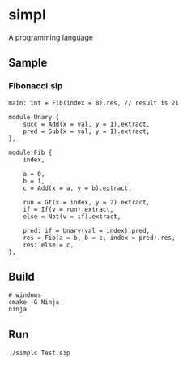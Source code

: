 # simpl

A programming language

## Sample

### Fibonacci.sip

``` simpl
main: int = Fib(index = 8).res, // result is 21

module Unary {
    succ = Add(x = val, y = 1).extract,
    pred = Sub(x = val, y = 1).extract,
},

module Fib {
    index,

    a = 0,
    b = 1, 
    c = Add(x = a, y = b).extract,

    run = Gt(x = index, y = 2).extract,
    if = If(v = run).extract,
    else = Not(v = if).extract,

    pred: if = Unary(val = index).pred,
    res = Fib(a = b, b = c, index = pred).res,
    res: else = c,
},
```

## Build

``` pwsh
# windows
cmake -G Ninja
ninja
```

## Run

``` pwsh
./simplc Test.sip
```
